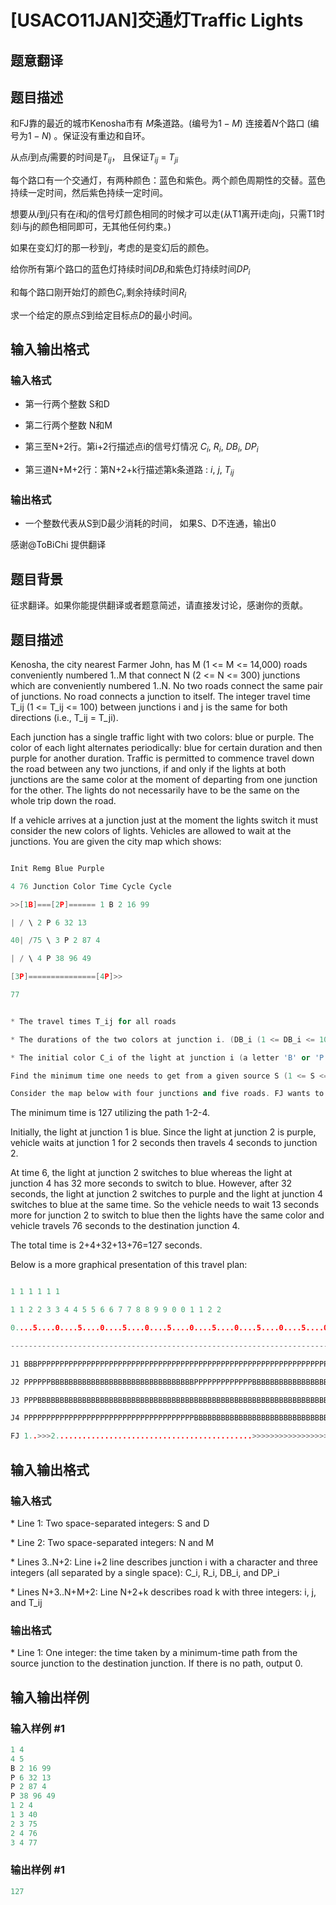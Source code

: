# [USACO11JAN]交通灯Traffic Lights

## 题意翻译

## **题目描述**

和FJ靠的最近的城市Kenosha市有 $M$条道路。(编号为$1-M$) 连接着$N$个路口 (编号为$1-N$) 。保证没有重边和自环。

从点$i$到点$j$需要的时间是$T_{ij}$， 且保证$T_{ij}$ = $T_{ji}$

每个路口有一个交通灯，有两种颜色：蓝色和紫色。两个颜色周期性的交替。蓝色持续一定时间，然后紫色持续一定时间。

想要从$i$到$j$只有在$i$和$j$的信号灯颜色相同的时候才可以走(从T1离开i走向j，只需T1时刻i与j的颜色相同即可，无其他任何约束。)

如果在变幻灯的那一秒到$j$，考虑的是变幻后的颜色。

给你所有第$i$个路口的蓝色灯持续时间$DB_i$和紫色灯持续时间$DP_i$

和每个路口刚开始灯的颜色$C_i$,剩余持续时间$R_i$

求一个给定的原点$S$到给定目标点$D$的最小时间。

## 输入输出格式

### 输入格式

* 第一行两个整数 S和D

* 第二行两个整数 N和M

* 第三至N+2行。第i+2行描述点i的信号灯情况 $C_i$, $R_i$, $DB_i$, $DP_i$

* 第三道N+M+2行：第N+2+k行描述第k条道路 : $i$, $j$, $T_{ij}$

### 输出格式

* 一个整数代表从S到D最少消耗的时间， 如果S、D不连通，输出0

感谢@ToBiChi 提供翻译

## 题目背景

征求翻译。如果你能提供翻译或者题意简述，请直接发讨论，感谢你的贡献。

## 题目描述

Kenosha, the city nearest Farmer John, has M (1 <= M <= 14,000) roads conveniently numbered 1..M that connect N (2 <= N <= 300) junctions which are conveniently numbered 1..N. No two roads connect the same pair of junctions. No road connects a junction to itself. The integer travel time T\_ij (1 <= T\_ij <= 100) between junctions i and j is the same for both directions (i.e., T\_ij = T\_ji).

Each junction has a single traffic light with two colors: blue or purple. The color of each light alternates periodically: blue for certain duration and then purple for another duration. Traffic is permitted to commence travel down the road between any two junctions, if and only if the lights at both junctions are the same color at the moment of departing from one junction for the other. The lights do not necessarily have to be the same on the whole trip down the road.

If a vehicle arrives at a junction just at the moment the lights switch it must consider the new colors of lights. Vehicles are allowed to wait at the junctions. You are given the city map which shows:

```cpp

Init Remg Blue Purple

4 76 Junction Color Time Cycle Cycle

>>[1B]===[2P]====== 1 B 2 16 99

| / \ 2 P 6 32 13

40| /75 \ 3 P 2 87 4

| / \ 4 P 38 96 49

[3P]===============[4P]>>

77

```

```cpp

* The travel times T_ij for all roads

* The durations of the two colors at junction i. (DB_i (1 <= DB_i <= 100) for the blue light and DP_i (1 <= DP_i <= 100) for the purple light)

* The initial color C_i of the light at junction i (a letter 'B' or 'P' with the obvious meaning) and the remaining time R_i (1 <= R_i <= 100) for this color to change

Find the minimum time one needs to get from a given source S (1 <= S <= N) to a given destination D (1 <= D <= N; D != S).

Consider the map below with four junctions and five roads. FJ wants to travel from junction 1 to junction 4. The first light is blue; the rest are purple.

```

The minimum time is 127 utilizing the path 1-2-4.

Initially, the light at junction 1 is blue. Since the light at junction 2 is purple, vehicle waits at junction 1 for 2 seconds then travels 4 seconds to junction 2.

At time 6, the light at junction 2 switches to blue whereas the light at junction 4 has 32 more seconds to switch to blue. However, after 32 seconds, the light at junction 2 switches to purple and the light at junction 4 switches to blue at the same time. So the vehicle needs to wait 13 seconds more for junction 2 to switch to blue then the lights have the same color and vehicle travels 76 seconds to the destination junction 4.

The total time is 2+4+32+13+76=127 seconds.

Below is a more graphical presentation of this travel plan:

```cpp

1 1 1 1 1 1

1 1 2 2 3 3 4 4 5 5 6 6 7 7 8 8 9 9 0 0 1 1 2 2

0....5....0....5....0....5....0....5....0....5....0....5....0....5....0....5....0....5....0....5....0....5....0....5....0....5..

--------------------------------------------------------------------------------------------------------------------------------

J1 BBBPPPPPPPPPPPPPPPPPPPPPPPPPPPPPPPPPPPPPPPPPPPPPPPPPPPPPPPPPPPPPPPPPPPPPPPPPPPPPPPPPPPPPPPPPPPPPPPPPPPBBBBBBBBBBBBBBBBPPPPPPPPPP

J2 PPPPPPBBBBBBBBBBBBBBBBBBBBBBBBBBBBBBBBPPPPPPPPPPPPPBBBBBBBBBBBBBBBBBBBBBBBBBBBBBBBBPPPPPPPPPPPPPBBBBBBBBBBBBBBBBBBBBBBBBBBBBBBBB

J3 PPPBBBBBBBBBBBBBBBBBBBBBBBBBBBBBBBBBBBBBBBBBBBBBBBBBBBBBBBBBBBBBBBBBBBBBBBBBBBBBBBBBBBBBBBPPPPBBBBBBBBBBBBBBBBBBBBBBBBBBBBBBBBBB

J4 PPPPPPPPPPPPPPPPPPPPPPPPPPPPPPPPPPPPPPBBBBBBBBBBBBBBBBBBBBBBBBBBBBBBBBBBBBBBBBBBBBBBBBBBBBBBBBBBBBBBBBBBBBBBBBBBBBBBBBBBBBBBBBBB

FJ 1..>>>2............................................>>>>>>>>>>>>>>>>>>>>>>>>>>>>>>>>>>>>>>>>>>>>>>>>>>>>>>>>>>>>>>>>>>>>>>>>>>>>4

```

## 输入输出格式

### 输入格式

\* Line 1: Two space-separated integers: S and D

\* Line 2: Two space-separated integers: N and M

\* Lines 3..N+2: Line i+2 line describes junction i with a character and three integers (all separated by a single space): C\_i, R\_i, DB\_i, and DP\_i

\* Lines N+3..N+M+2: Line N+2+k describes road k with three integers: i, j, and T\_ij

### 输出格式

\* Line 1: One integer: the time taken by a minimum-time path from the source junction to the destination junction. If there is no path, output 0.

## 输入输出样例

### 输入样例 #1

```cpp
1 4 
4 5 
B 2 16 99 
P 6 32 13 
P 2 87 4 
P 38 96 49 
1 2 4 
1 3 40 
2 3 75 
2 4 76 
3 4 77 

```
### 输出样例 #1

```cpp
127 

```
